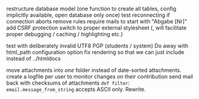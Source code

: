 restructure database model (one function to create all tables, config implicitly available, open database only once)
test reconnecting if connection aborts
remove rules
require mails to start with "Abgabe [Nr]"
add CSRF protection
switch to proper external stylesheet (<link rel>, will facilitate proper debugging / caching / highlighting etc.)

test with deliberately invalid UTF8
PGP (students / system)
Do away with html_path configuration option
fix rendering so that we can just include instead of ../htmldocs

move attachments into *one* folder instead of date-sorted attachments.
create a logfile per user to monitor changes on their contribution
send mail back with checksums of attachments
`def filter`: `email.message_from_string` accepts ASCII only. Rewrite.
